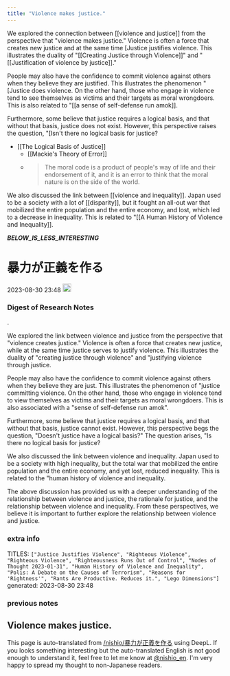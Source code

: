 ```yaml
---
title: "Violence makes justice."
---
```


We explored the connection between [[violence and justice]] from the perspective that "violence makes justice." Violence is often a force that creates new justice and at the same time [Justice justifies violence. This illustrates the duality of "[[Creating Justice through Violence]]" and "[[Justification of violence by justice]]."

People may also have the confidence to commit violence against others when they believe they are justified. This illustrates the phenomenon "[Justice does violence. On the other hand, those who engage in violence tend to see themselves as victims and their targets as moral wrongdoers. This is also related to "[[a sense of self-defense run amok]].

Furthermore, some believe that justice requires a logical basis, and that without that basis, justice does not exist. However, this perspective raises the question, "[Isn't there no logical basis for justice?
- [[The Logical Basis of Justice]]
    - [[Mackie's Theory of Error]]
    - > The moral code is a product of people's way of life and their endorsement of it, and it is an error to think that the moral nature is on the side of the world.

We also discussed the link between [[violence and inequality]]. Japan used to be a society with a lot of [[disparity]], but it fought an all-out war that mobilized the entire population and the entire economy, and lost, which led to a decrease in inequality. This is related to "[[A Human History of Violence and Inequality]].

___BELOW_IS_LESS_INTERESTING___
# 暴力が正義を作る
 2023-08-30 23:48 <img src='https://scrapbox.io/api/pages/nishio-en/omni/icon' alt='omni.icon' height="19.5"/>
### Digest of Research Notes
.

We explored the link between violence and justice from the perspective that "violence creates justice." Violence is often a force that creates new justice, while at the same time justice serves to justify violence. This illustrates the duality of "creating justice through violence" and "justifying violence through justice.

People may also have the confidence to commit violence against others when they believe they are just. This illustrates the phenomenon of "justice committing violence. On the other hand, those who engage in violence tend to view themselves as victims and their targets as moral wrongdoers. This is also associated with a "sense of self-defense run amok".

Furthermore, some believe that justice requires a logical basis, and that without that basis, justice cannot exist. However, this perspective begs the question, "Doesn't justice have a logical basis?" The question arises, "Is there no logical basis for justice?

We also discussed the link between violence and inequality. Japan used to be a society with high inequality, but the total war that mobilized the entire population and the entire economy, and yet lost, reduced inequality. This is related to the "human history of violence and inequality.

The above discussion has provided us with a deeper understanding of the relationship between violence and justice, the rationale for justice, and the relationship between violence and inequality. From these perspectives, we believe it is important to further explore the relationship between violence and justice.

### extra info
TITLES: `["Justice Justifies Violence", "Righteous Violence", "Righteous Violence", "Righteousness Runs Out of Control", "Nodes of Thought 2023-01-31", "Human History of Violence and Inequality", "Polis: A Debate on the Causes of Terrorism", "Reasons for 'Rightness'", "Rants Are Productive. Reduces it.", "Lego Dimensions"]`
generated: 2023-08-30 23:48
### previous notes
Violence makes justice.
---
This page is auto-translated from [/nishio/暴力が正義を作る](https://scrapbox.io/nishio/暴力が正義を作る) using DeepL. If you looks something interesting but the auto-translated English is not good enough to understand it, feel free to let me know at [@nishio_en](https://twitter.com/nishio_en). I'm very happy to spread my thought to non-Japanese readers.